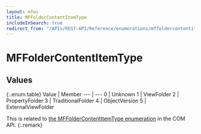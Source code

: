 ```yaml
---
layout: mfws
title: MFFolderContentItemType
includeInSearch: true
redirect_from: "/APIs/REST-API/Reference/enumerations/mffoldercontentitemtype.html"
---
```


# MFFolderContentItemType

## Values

{:.enum.table}
Value | Member
--- | ---
0 | Unknown 
1 | ViewFolder 
2 | PropertyFolder 
3 | TraditionalFolder 
4 | ObjectVersion 
5 | ExternalViewFolder

This is related to [the MFFolderContentItemType enumeration](https://www.m-files.com/api/documentation/latest/index.html#MFilesAPI~MFFolderContentItemType.html) in the COM API.
{:.remark}